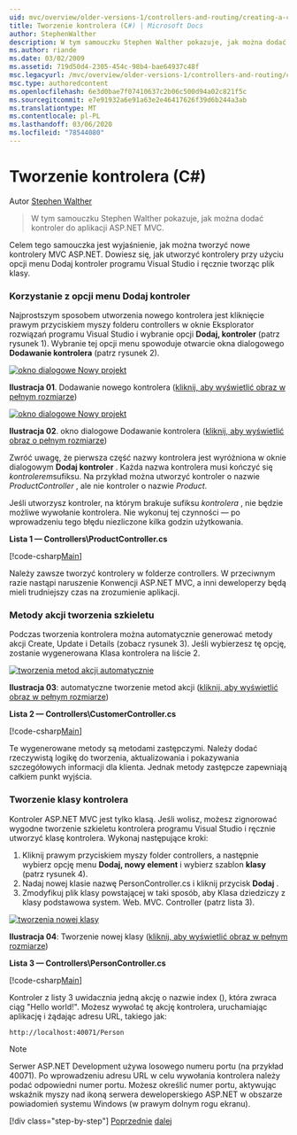```yaml
---
uid: mvc/overview/older-versions-1/controllers-and-routing/creating-a-controller-cs
title: Tworzenie kontrolera (C#) | Microsoft Docs
author: StephenWalther
description: W tym samouczku Stephen Walther pokazuje, jak można dodać kontroler do aplikacji ASP.NET MVC.
ms.author: riande
ms.date: 03/02/2009
ms.assetid: 719d50d4-2305-454c-98b4-bae64937c48f
msc.legacyurl: /mvc/overview/older-versions-1/controllers-and-routing/creating-a-controller-cs
msc.type: authoredcontent
ms.openlocfilehash: 6e3d0bae7f07410637c2b06c500d94a02c821f5c
ms.sourcegitcommit: e7e91932a6e91a63e2e46417626f39d6b244a3ab
ms.translationtype: MT
ms.contentlocale: pl-PL
ms.lasthandoff: 03/06/2020
ms.locfileid: "78544080"
---
```

# <a name="creating-a-controller-c"></a>Tworzenie kontrolera (C#)

Autor [Stephen Walther](https://github.com/StephenWalther)

> W tym samouczku Stephen Walther pokazuje, jak można dodać kontroler do aplikacji ASP.NET MVC.

Celem tego samouczka jest wyjaśnienie, jak można tworzyć nowe kontrolery MVC ASP.NET. Dowiesz się, jak utworzyć kontrolery przy użyciu opcji menu Dodaj kontroler programu Visual Studio i ręcznie tworząc plik klasy.

### <a name="using-the-add-controller-menu-option"></a>Korzystanie z opcji menu Dodaj kontroler

Najprostszym sposobem utworzenia nowego kontrolera jest kliknięcie prawym przyciskiem myszy folderu controllers w oknie Eksplorator rozwiązań programu Visual Studio i wybranie opcji **Dodaj, kontroler** (patrz rysunek 1). Wybranie tej opcji menu spowoduje otwarcie okna dialogowego **Dodawanie kontrolera** (patrz rysunek 2).

[![okno dialogowe Nowy projekt](creating-a-controller-cs/_static/image1.jpg)](creating-a-controller-cs/_static/image1.png)

**Ilustracja 01**. Dodawanie nowego kontrolera ([kliknij, aby wyświetlić obraz w pełnym rozmiarze](creating-a-controller-cs/_static/image2.png))

[![okno dialogowe Nowy projekt](creating-a-controller-cs/_static/image2.jpg)](creating-a-controller-cs/_static/image3.png)

**Ilustracja 02**. okno dialogowe Dodawanie kontrolera ([kliknij, aby wyświetlić obraz o pełnym rozmiarze](creating-a-controller-cs/_static/image4.png))

Zwróć uwagę, że pierwsza część nazwy kontrolera jest wyróżniona w oknie dialogowym **Dodaj kontroler** . Każda nazwa kontrolera musi kończyć się *kontrolerem*sufiksu. Na przykład można utworzyć kontroler o nazwie *ProductController* , ale nie kontroler o nazwie *Product*.

Jeśli utworzysz kontroler, na którym brakuje sufiksu *kontrolera* , nie będzie możliwe wywołanie kontrolera. Nie wykonuj tej czynności — po wprowadzeniu tego błędu niezliczone kilka godzin użytkowania.

**Lista 1 — Controllers\ProductController.cs**

[!code-csharp[Main](creating-a-controller-cs/samples/sample1.cs)]

Należy zawsze tworzyć kontrolery w folderze controllers. W przeciwnym razie nastąpi naruszenie Konwencji ASP.NET MVC, a inni deweloperzy będą mieli trudniejszy czas na zrozumienie aplikacji.

### <a name="scaffolding-action-methods"></a>Metody akcji tworzenia szkieletu

Podczas tworzenia kontrolera można automatycznie generować metody akcji Create, Update i Details (zobacz rysunek 3). Jeśli wybierzesz tę opcję, zostanie wygenerowana Klasa kontrolera na liście 2.

[![tworzenia metod akcji automatycznie](creating-a-controller-cs/_static/image3.jpg)](creating-a-controller-cs/_static/image5.png)

**Ilustracja 03**: automatyczne tworzenie metod akcji ([kliknij, aby wyświetlić obraz w pełnym rozmiarze](creating-a-controller-cs/_static/image6.png))

**Lista 2 — Controllers\CustomerController.cs**

[!code-csharp[Main](creating-a-controller-cs/samples/sample2.cs)]

Te wygenerowane metody są metodami zastępczymi. Należy dodać rzeczywistą logikę do tworzenia, aktualizowania i pokazywania szczegółowych informacji dla klienta. Jednak metody zastępcze zapewniają całkiem punkt wyjścia.

### <a name="creating-a-controller-class"></a>Tworzenie klasy kontrolera

Kontroler ASP.NET MVC jest tylko klasą. Jeśli wolisz, możesz zignorować wygodne tworzenie szkieletu kontrolera programu Visual Studio i ręcznie utworzyć klasę kontrolera. Wykonaj następujące kroki:

1. Kliknij prawym przyciskiem myszy folder controllers, a następnie wybierz opcję menu **Dodaj, nowy element** i wybierz szablon **klasy** (patrz rysunek 4).
2. Nadaj nowej klasie nazwę PersonController.cs i kliknij przycisk **Dodaj** .
3. Zmodyfikuj plik klasy powstającej w taki sposób, aby Klasa dziedziczy z klasy podstawowa system. Web. MVC. Controller (patrz lista 3).

[![tworzenia nowej klasy](creating-a-controller-cs/_static/image4.jpg)](creating-a-controller-cs/_static/image7.png)

**Ilustracja 04**: Tworzenie nowej klasy ([kliknij, aby wyświetlić obraz w pełnym rozmiarze](creating-a-controller-cs/_static/image8.png))

**Lista 3 — Controllers\PersonController.cs**

[!code-csharp[Main](creating-a-controller-cs/samples/sample3.cs)]

Kontroler z listy 3 uwidacznia jedną akcję o nazwie index (), która zwraca ciąg "Hello world!". Możesz wywołać tę akcję kontrolera, uruchamiając aplikację i żądając adresu URL, takiego jak:

`http://localhost:40071/Person`

> [!NOTE]
> 
> Serwer ASP.NET Development używa losowego numeru portu (na przykład 40071). Po wprowadzeniu adresu URL w celu wywołania kontrolera należy podać odpowiedni numer portu. Możesz określić numer portu, aktywując wskaźnik myszy nad ikoną serwera deweloperskiego ASP.NET w obszarze powiadomień systemu Windows (w prawym dolnym rogu ekranu).
> 
> [!div class="step-by-step"]
> [Poprzednie](adding-dynamic-content-to-a-cached-page-cs.md)
> [dalej](creating-an-action-cs.md)
